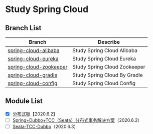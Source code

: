 # Study Spring Cloud

## Branch List

| Branch | Describe |
| --- | --- |
| [spring-cloud-alibaba](../../tree/spring-cloud-alibaba) | Study Spring Cloud Alibaba |
| [spring-cloud-eureka](../../tree/spring-cloud-eureka) | Study Spring Cloud Eureka |
| [spring-cloud-zookeeper](../../tree/spring-cloud-zookeeper) | Study Spring Cloud Zookeeper |
| [spring-cloud-gradle](../../tree/spring-cloud-gradle) | Study Spring Cloud By Gradle |
| [spring-cloud-config](../../tree/spring-cloud-config) | Study Spring Cloud Config |

## Module List

- [x] [分布式锁](./spring-cloud-lock)【2020.6.2】
- [ ] [Spring+Dubbo+TCC（Seata）分布式事务解决方案]()（2020.6.2）
- [ ] [Seata-TCC-Dubbo](./seata-tcc-dubbo)（2020.6.3）